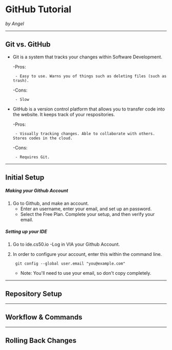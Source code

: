 # GitHub Tutorial

_by Angel_

---
## Git vs. GitHub
 - Git is a system that tracks your changes within Software Development. 
 
    -Pros: 
        
        - Easy to use. Warns you of things such as deleting files (such as trash). 

    -Cons:
    
        - Slow

 - GitHub is a version control platform that allows you to transfer code into the website. It keeps track of your respositories.
 
    -Pros:

        - Visually tracking changes. Able to collaborate with others. Stores codes in the cloud.
        
    -Cons:
        
        - Requires Git.


---
## Initial Setup

##### Making your Github Account

1. Go to Github, and make an account.
   - Enter an username, enter your email, and set up an password. 
   - Select the Free Plan. Complete your setup, and then verify your email.

##### Setting up your IDE

1. Go to ide.cs50.io
   -Log in VIA your Github Account.
2. In order to configure your account, enter this within the command line.
  
    `` git config --global user.email "you@example.com"``

     - Note: You'll need to use your email, so don't copy completely.






---
## Repository Setup



---
## Workflow & Commands



---
## Rolling Back Changes